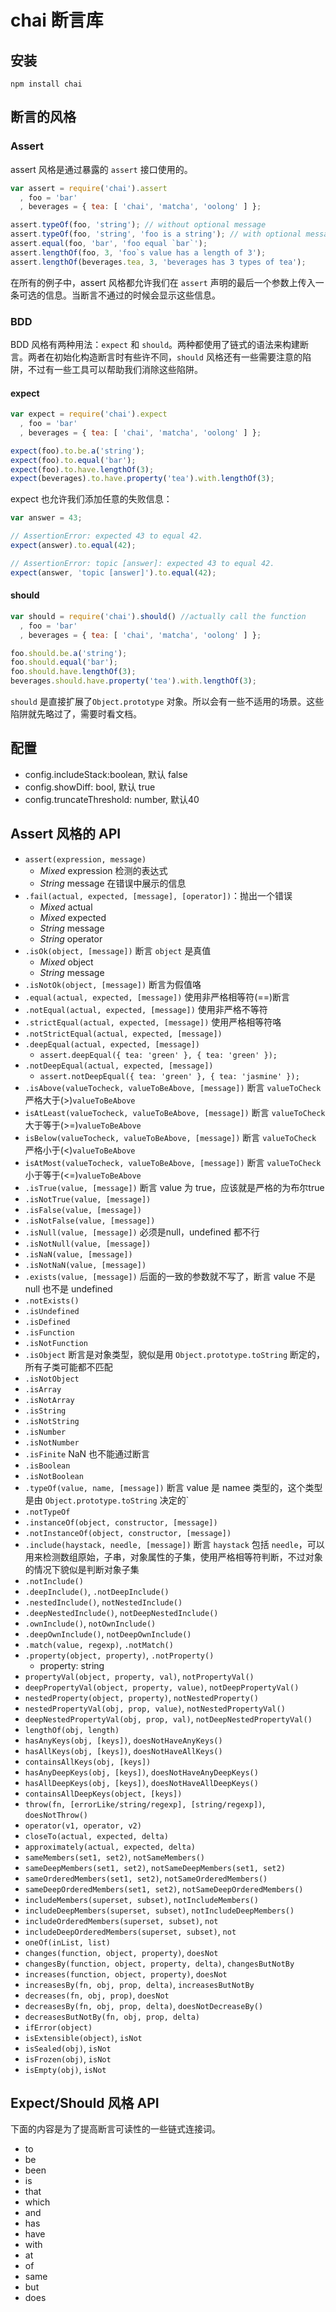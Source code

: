 # chai 断言库

## 安装

`npm install chai`      

## 断言的风格

### Assert

assert 风格是通过暴露的 `assert` 接口使用的。    

```js
var assert = require('chai').assert
  , foo = 'bar'
  , beverages = { tea: [ 'chai', 'matcha', 'oolong' ] };

assert.typeOf(foo, 'string'); // without optional message
assert.typeOf(foo, 'string', 'foo is a string'); // with optional message
assert.equal(foo, 'bar', 'foo equal `bar`');
assert.lengthOf(foo, 3, 'foo`s value has a length of 3');
assert.lengthOf(beverages.tea, 3, 'beverages has 3 types of tea');
```    

在所有的例子中，assert 风格都允许我们在 `assert` 声明的最后一个参数上传入一条可选的信息。当断言不通过的时候会显示这些信息。    

### BDD

BDD 风格有两种用法：`expect` 和 `should`。两种都使用了链式的语法来构建断言。两者在初始化构造断言时有些许不同，`should` 风格还有一些需要注意的陷阱，不过有一些工具可以帮助我们消除这些陷阱。        

#### expect

```js
var expect = require('chai').expect
  , foo = 'bar'
  , beverages = { tea: [ 'chai', 'matcha', 'oolong' ] };

expect(foo).to.be.a('string');
expect(foo).to.equal('bar');
expect(foo).to.have.lengthOf(3);
expect(beverages).to.have.property('tea').with.lengthOf(3);
```    

expect 也允许我们添加任意的失败信息：     

```js
var answer = 43;

// AssertionError: expected 43 to equal 42.
expect(answer).to.equal(42);

// AssertionError: topic [answer]: expected 43 to equal 42.
expect(answer, 'topic [answer]').to.equal(42);
```    

#### should

```js
var should = require('chai').should() //actually call the function
  , foo = 'bar'
  , beverages = { tea: [ 'chai', 'matcha', 'oolong' ] };

foo.should.be.a('string');
foo.should.equal('bar');
foo.should.have.lengthOf(3);
beverages.should.have.property('tea').with.lengthOf(3);
```   

`should` 是直接扩展了`Object.prototype` 对象。所以会有一些不适用的场景。这些陷阱就先略过了，需要时看文档。          

## 配置

+ config.includeStack:boolean, 默认 false
+ config.showDiff: bool, 默认 true
+ config.truncateThreshold: number, 默认40

## Assert 风格的 API

+ `assert(expression, message)`
  - _Mixed_ expression 检测的表达式
  - _String_ message 在错误中展示的信息
+ `.fail(actual, expected, [message], [operator])`：抛出一个错误
  - _Mixed_ actual
  - _Mixed_ expected
  - _String_ message
  - _String_ operator
+ `.isOk(object, [message])` 断言 `object` 是真值
  - _Mixed_ object
  - _String_ message
+ `.isNotOk(object, [message])` 断言为假值咯
+ `.equal(actual, expected, [message])` 使用非严格相等符(==)断言
+ `.notEqual(actual, expected, [message])` 使用非严格不等符
+ `.strictEqual(actual, expected, [message])` 使用严格相等符咯
+ `.notStrictEqual(actual, expected, [message])`
+ `.deepEqual(actual, expected, [message])` 
  - `assert.deepEqual({ tea: 'green' }, { tea: 'green' });`
+ `.notDeepEqual(actual, expected, [message])`
  - `assert.notDeepEqual({ tea: 'green' }, { tea: 'jasmine' });`
+ `.isAbove(valueTocheck, valueToBeAbove, [message])` 断言 `valueToCheck` 严格大于(>)`valueToBeAbove`
+ `isAtLeast(valueTocheck, valueToBeAbove, [message])` 断言 `valueToCheck` 大于等于(>=)`valueToBeAbove`
+ `isBelow(valueTocheck, valueToBeAbove, [message])` 断言 `valueToCheck` 严格小于(<)`valueToBeAbove`
+ `isAtMost(valueTocheck, valueToBeAbove, [message])` 断言 `valueToCheck` 小于等于(<=)`valueToBeAbove`
+ `.isTrue(value, [message])` 断言 value 为 true，应该就是严格的为布尔true
+ `.isNotTrue(value, [message])`
+ `.isFalse(value, [message])`
+ `.isNotFalse(value, [message])`
+ `.isNull(value, [message])` 必须是null，undefined 都不行
+ `.isNotNull(value, [message])`
+ `.isNaN(value, [message])`
+ `.isNotNaN(value, [message])`
+ `.exists(value, [message])` 后面的一致的参数就不写了，断言 value 不是 null 也不是 undefined
+ `.notExists()`
+ `.isUndefined`
+ `.isDefined`
+ `.isFunction`
+ `.isNotFunction`
+ `.isObject` 断言是对象类型，貌似是用 `Object.prototype.toString` 断定的，所有子类可能都不匹配
+ `.isNotObject`
+ `.isArray`
+ `.isNotArray`
+ `.isString`
+ `.isNotString`
+ `.isNumber`
+ `.isNotNumber`
+ `.isFinite` NaN 也不能通过断言
+ `.isBoolean`
+ `.isNotBoolean`
+ `.typeOf(value, name, [message])` 断言 value 是 namee 类型的，这个类型是由 `Object.prototype.toString` 决定的`
+ `.notTypeOf`
+ `.instanceOf(object, constructor, [message])`
+ `.notInstanceOf(object, constructor, [message])`
+ `.include(haystack, needle, [message])` 断言 `haystack` 包括 `needle`，可以用来检测数组原始，子串，对象属性的子集，使用严格相等符判断，不过对象的情况下貌似是判断对象子集
+ `.notInclude()`
+ `.deepInclude()`, `.notDeepInclude()`
+ `.nestedInclude()`, `notNestedInclude()`
+ `.deepNestedInclude()`, `notDeepNestedInclude()`
+ `.ownInclude()`, `notOwnInclude()`
+ `.deepOwnInclude()`, `notDeepOwnInclude()`
+ `.match(value, regexp)`, `.notMatch()`
+ `.property(object, property)`, `.notProperty()`
  - property: string
+ `propertyVal(object, property, val)`, `notPropertyVal()`
+ `deepPropertyVal(object, property, value)`, `notDeepPropertyVal()`
+ `nestedProperty(object, property)`, `notNestedProperty()`
+ `nestedPropertyVal(obj, prop, value)`, `notNestedPropertyVal()`
+ `deepNestedPropertyVal(obj, prop, val)`, `notDeepNestedPropertyVal()`    
+ `lengthOf(obj, length)`
+ `hasAnyKeys(obj, [keys])`, `doesNotHaveAnyKeys()`
+ `hasAllKeys(obj, [keys])`, `doesNotHaveAllKeys()`
+ `containsAllKeys(obj, [keys])`
+ `hasAnyDeepKeys(obj, [keys])`, `doesNotHaveAnyDeepKeys()`
+ `hasAllDeepKeys(obj, [keys])`, `doesNotHaveAllDeepKeys()`
+ `containsAllDeepKeys(object, [keys])`
+ `throw(fn, [errorLike/string/regexp], [string/regexp])`, `doesNotThrow()`
+ `operator(v1, operator, v2)`
+ `closeTo(actual, expected, delta)`
+ `approximately(actual, expected, delta)`
+ `sameMembers(set1, set2)`, `notSameMembers()`
+ `sameDeepMembers(set1, set2)`, `notSameDeepMembers(set1, set2)`
+ `sameOrderedMembers(set1, set2)`, `notSameOrderedMembers()`
+ `sameDeepOrderedMembers(set1, set2)`, `notSameDeepOrderedMembers()`
+ `includeMembers(superset, subset)`, `notIncludeMembers()`
+ `includeDeepMembers(superset, subset)`, `notIncludeDeepMembers()`
+ `includeOrderedMembers(superset, subset)`, `not`
+ `includeDeepOrderedMembers(superset, subset)`, `not`
+ `oneOf(inList, list)`
+ `changes(function, object, property)`, `doesNot`
+ `changesBy(function, object, property, delta)`, `changesButNotBy`
+ `increases(function, object, property)`, `doesNot`
+ `increasesBy(fn, obj, prop, delta)`, `increasesButNotBy`
+ `decreases(fn, obj, prop)`, `doesNot`
+ `decreasesBy(fn, obj, prop, delta)`, `doesNotDecreaseBy()`
+ `decreasesButNotBy(fn, obj, prop, delta)`
+ `ifError(object)`
+ `isExtensible(object)`, `isNot`
+ `isSealed(obj)`, `isNot`
+ `isFrozen(obj)`, `isNot`
+ `isEmpty(obj)`, `isNot`


## Expect/Should 风格 API

下面的内容是为了提高断言可读性的一些链式连接词。    

+ to
+ be
+ been
+ is
+ that
+ which
+ and
+ has
+ have
+ with
+ at
+ of
+ same
+ but
+ does
